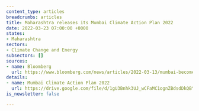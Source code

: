 ```yaml
---
content_type: articles
breadcrumbs: articles
title: Maharashtra releases its Mumbai Climate Action Plan 2022
date: 2022-03-23 07:00:00 +0000
states:
- Maharashtra
sectors:
- Climate Change and Energy
subsectors: []
sources:
- name: Bloomberg
  url: https://www.bloomberg.com/news/articles/2022-03-13/mumbai-becomes-first-south-asian-city-to-detail-net-zero-roadmap
details:
- name: Mumbai Climate Action Plan 2022
  url: https://drive.google.com/file/d/1gU3Bnhk3UJ_wCFaMC1ognZBdsdDkQBY1/view
is_newsletter: false

---
```

